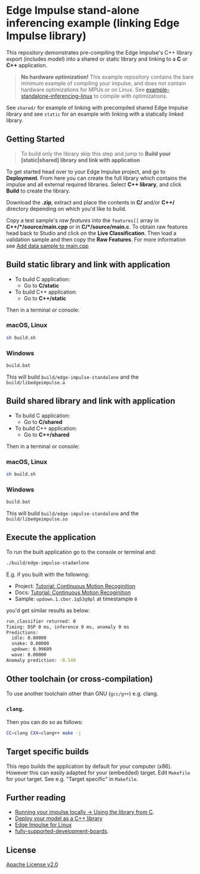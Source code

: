 # Edge Impulse stand-alone inferencing example (linking Edge Impulse library)

This repository demonstrates pre-compiling the Edge Impulse's C++ library export (includes model) into a shared or static library and linking to a **C** or **C++** application.

> **No hardware optimization!** This example repository contains the bare minimum example of compiling your impulse, and does not contain hardware optimizations for MPUs or on Linux. See [example-standalone-inferencing-linux](https://github.com/edgeimpulse/example-standalone-inferencing-linux) to compile with optimizations.

See `shared/` for example of linking with precompiled shared Edge Impulse library and see `static` for an example with linking with a statically linked library.

## Getting Started 

> To build only the library skip this step and jump to **Build your [static|shared] library and link with application**

To get started head over to your Edge Impulse project, and go to **Deployment**. From here you can create the full library which contains the impulse and all external required libraries. Select **C++ library**, and click **Build** to create the library.

Download the **.zip**, extract and place the contents in **C/** and/or **C++/** directory depending on which you'd like to build.

Copy a test sample's *raw features* into the `features[]` array in **C++/*/source/main.cpp** or in **C/*/source/main.c**. To obtain raw features head back to Studio and click on the **Live Classification**. Then load a validation sample and then copy the **Raw Features**. For more information see [Add data sample to main.cpp](https://docs.edgeimpulse.com/docs/run-inference/cpp-library/running-your-impulse-locally#add-data-sample-to-main.cpp)


## Build static library and link with application

+ To build C application:
    + Go to **C/static**
+ To build C++ application:
    + Go to **C++/static**

Then in a terminal or console:

### macOS, Linux

``` sh
sh build.sh
```

### Windows

``` sh
build.bat
```

This will build `build/edge-impulse-standalone` and the `build/libedgeimpulse.a`

## Build shared library and link with application

+ To build C application:
    + Go to **C/shared**
+ To build C++ application:
    + Go to **C++/shared**

Then in a terminal or console:

### macOS, Linux

``` sh
sh build.sh
```

### Windows

``` sh
build.bat
```

This will build `build/edge-impulse-standalone` and the `build/libedgeimpulse.so`


## Execute the application

To run the built application go to the console or terminal and:

``` sh
./build/edge-impulse-stadanlone
```

E.g. if you built with the following: 

- Project: [Tutorial: Continuous Motion Recoginition](https://studio.edgeimpulse.com/public/14299/latest)
- Docs: [Tutorial: Continuous Motion Recoginition]( https://docs.edgeimpulse.com/docs/tutorials/end-to-end-tutorials/continuous-motion-recognition) 
- Sample: `updown.1.cbor.1q53q9pl` at timestample `0`

you'd get similar results as below:

``` sh
run_classifier returned: 0
Timing: DSP 0 ms, inference 0 ms, anomaly 0 ms
Predictions:
  idle: 0.00000
  snake: 0.00000
  updown: 0.99609
  wave: 0.00000
Anomaly prediction: -0.540
```

## Other toolchain (or cross-compilation)

To use another toolchain other than GNU (`gcc/g++`) e.g. clang.

### `clang`.

Then you can do so as follows:

``` sh
CC=clang CXX=clang++ make -j
```

## Target specific builds

This repo builds the application by default for your computer (x86). However this can easily adapted for your (embedded) target. Edit `Makefile` for your target. See e.g. "Target specific" in `Makefile`.


## Further reading 

- [Running your impulse locally -> Using the library from C](https://docs.edgeimpulse.com/docs/run-inference/cpp-library/running-your-impulse-locally#using-the-library-from-c).
- [Deploy your model as a C++ library](https://docs.edgeimpulse.com/docs/deployment/running-your-impulse-locally/running-your-impulse-locally)
- [Edge Impulse for Linux](https://docs.edgeimpulse.com/docs/tools/edge-impulse-for-linux)
- [fully-supported-development-boards](https://docs.edgeimpulse.com/docs/development-platforms/fully-supported-development-boards).

## License

 [Apache License v2.0](https://www.apache.org/licenses/LICENSE-2.0)
